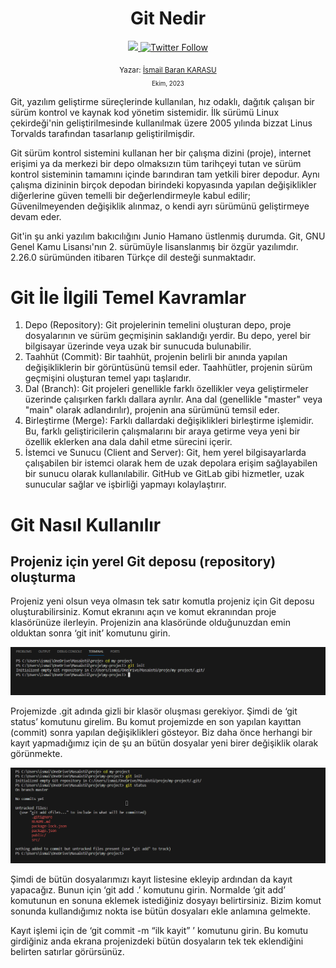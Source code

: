 
<div align="center">
  <h1> Git Nedir</h1>
  <a class="header-badge" target="_blank" href="https://www.linkedin.com/in/ismail-baran-karasu-a98916227/">
  <img src="https://img.shields.io/badge/style--5eba00.svg?label=LinkedIn&logo=linkedin&style=social">
  </a>
  <a class="header-badge" target="_blank" href="https://twitter.com/ismaiBaranK">
  <img alt="Twitter Follow" src="https://img.shields.io/twitter/follow/ismailBaranK?style=social">
  </a>

<sub>Yazar:
<a href="https://www.linkedin.com/in/ismail-baran-karasu-a98916227/" target="_blank">İsmail Baran KARASU</a><br>
<small> Ekim, 2023</small>
</sub>

</div>
Git, yazılım geliştirme süreçlerinde kullanılan, hız odaklı, dağıtık çalışan bir sürüm kontrol ve kaynak kod yönetim sistemidir. İlk sürümü Linux çekirdeği'nin geliştirilmesinde kullanılmak üzere 2005 yılında bizzat Linus Torvalds tarafından tasarlanıp geliştirilmişdir.

Git sürüm kontrol sistemini kullanan her bir çalışma dizini (proje), internet erişimi ya da merkezi bir depo olmaksızın tüm tarihçeyi tutan ve sürüm kontrol sisteminin tamamını içinde barındıran tam yetkili birer depodur. Aynı çalışma dizininin birçok depodan birindeki kopyasında yapılan değişiklikler diğerlerine güven temelli bir değerlendirmeyle kabul edilir; Güvenilmeyenden değişiklik alınmaz, o kendi ayrı sürümünü geliştirmeye devam eder.

Git'in şu anki yazılım bakıcılığını Junio Hamano üstlenmiş durumda. Git, GNU Genel Kamu Lisansı'nın 2. sürümüyle lisanslanmış bir özgür yazılımdır. 2.26.0 sürümünden itibaren Türkçe dil desteği sunmaktadır.



# Git İle İlgili Temel Kavramlar 
1. Depo (Repository): Git projelerinin temelini oluşturan depo, proje dosyalarının ve sürüm geçmişinin saklandığı yerdir. Bu depo, yerel bir bilgisayar üzerinde veya uzak bir sunucuda bulunabilir.
2. Taahhüt (Commit): Bir taahhüt, projenin belirli bir anında yapılan değişikliklerin bir görüntüsünü temsil eder. Taahhütler, projenin sürüm geçmişini oluşturan temel yapı taşlarıdır.
3. Dal (Branch): Git projeleri genellikle farklı özellikler veya geliştirmeler üzerinde çalışırken farklı dallara ayrılır. Ana dal (genellikle "master" veya "main" olarak adlandırılır), projenin ana sürümünü temsil eder.
4. Birleştirme (Merge): Farklı dallardaki değişiklikleri birleştirme işlemidir. Bu, farklı geliştiricilerin çalışmalarını bir araya getirme veya yeni bir özellik eklerken ana dala dahil etme sürecini içerir.
5. İstemci ve Sunucu (Client and Server): Git, hem yerel bilgisayarlarda çalışabilen bir istemci olarak hem de uzak depolara erişim sağlayabilen bir sunucu olarak kullanılabilir. GitHub ve GitLab gibi hizmetler, uzak sunucular sağlar ve işbirliği yapmayı kolaylaştırır.

# Git Nasıl Kullanılır
## Projeniz için yerel Git deposu (repository) oluşturma
Projeniz yeni olsun veya olmasın tek satır komutla projeniz için Git deposu oluşturabilirsiniz.
Komut ekranını açın ve komut ekranından proje klasörünüze ilerleyin. Projenizin ana klasöründe olduğunuzdan emin olduktan sonra ‘git init’ komutunu girin.

![Project 1](gitinit.PNG)

Projemizde .git adında gizli bir klasör oluşması gerekiyor. Şimdi de ‘git status’ komutunu girelim. Bu komut projemizde en son yapılan kayıttan (commit) sonra yapılan değişiklikleri gösteyor. Biz daha önce herhangi bir kayıt yapmadığımız için de şu an bütün dosyalar yeni birer değişiklik olarak görünmekte.

![Project 2](gitstatus.PNG)

Şimdi de bütün dosyalarımızı kayıt listesine ekleyip ardından da kayıt yapacağız. Bunun için ‘git add .’ komutunu girin. Normalde ‘git add’ komutunun en sonuna eklemek istediğiniz dosyayı belirtirsiniz. Bizim komut sonunda kullandığımız nokta ise bütün dosyaları ekle anlamına gelmekte.


Kayıt işlemi için de ‘git commit -m “ilk kayit” ’ komutunu girin. Bu komutu girdiğiniz anda ekrana projenizdeki bütün dosyaların tek tek eklendiğini belirten satırlar görürsünüz.
